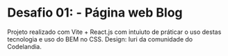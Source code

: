 <h1>
  Desafio 01: - Página web Blog
</h1>
<p>
  Projeto realizado com Vite + React.js com intuiuto de práticar o uso destas tecnologia e uso do BEM no CSS.
  Design: Iuri da comunidade do Codelandia.
</p>
